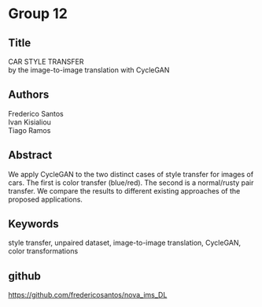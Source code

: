 # Group 12
## Title
CAR STYLE TRANSFER  
by the image-to-image translation with CycleGAN
## Authors
Frederico Santos  
Ivan Kisialiou  
Tiago Ramos  
## Abstract
We apply CycleGAN to the two distinct cases of style transfer for images of cars. The first is color transfer (blue/red). The second is a normal/rusty pair transfer. We compare the results to different existing approaches of the proposed applications.  
## Keywords
style transfer, unpaired dataset, image-to-image translation, CycleGAN, color transformations  
## github
https://github.com/fredericosantos/nova_ims_DL 
